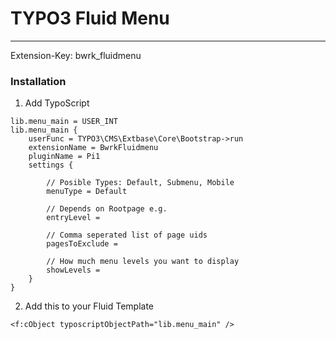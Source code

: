 # TYPO3 Fluid Menu
------------------

Extension-Key: bwrk_fluidmenu

### Installation

1. Add TypoScript

```
lib.menu_main = USER_INT
lib.menu_main {
    userFunc = TYPO3\CMS\Extbase\Core\Bootstrap->run
    extensionName = BwrkFluidmenu
    pluginName = Pi1
    settings {
   
        // Posible Types: Default, Submenu, Mobile
        menuType = Default
        
        // Depends on Rootpage e.g.
        entryLevel =

        // Comma seperated list of page uids
        pagesToExclude =

        // How much menu levels you want to display
        showLevels =
    }
}
``` 

2. Add this to your Fluid Template

`<f:cObject typoscriptObjectPath="lib.menu_main" />` 


